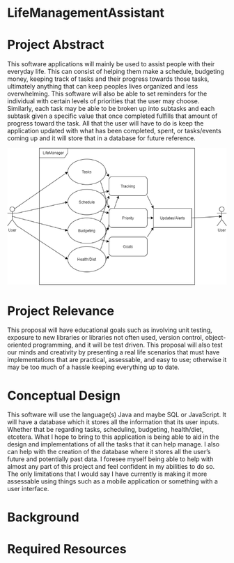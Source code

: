 # LifeManagementAssistant

# Project Abstract
This software applications will mainly be used to assist people with their everyday life. This can consist of helping them make a schedule, budgeting money, keeping track of tasks and their progress towards those tasks, ultimately anything that can keep peoples lives organized and less overwhelming. This software will also be able to set reminders for the individual with certain levels of priorities that the user may choose. Similarly, each task may be able to be broken up into subtasks and each subtask given a specific value that once completed fulfills that amount of progress toward the task. All that the user will have to do is keep the application updated with what has been completed, spent, or tasks/events coming up and it will store that in a database for future reference.


![alt text](https://github.com/RaymondLaubert/LifeManagementAssistant/blob/master/LifeManagementAssistant(Non-Technical).png)


# Project Relevance
This proposal will have educational goals such as involving unit testing, exposure to new libraries or libraries not often used, version control, object-oriented programming, and it will be test driven. This proposal will also test our minds and creativity by presenting a real life scenarios that must have implementations that are practical, assessable, and easy to use; otherwise it may be too much of a hassle keeping everything up to date.

# Conceptual Design
This software will use the language(s) Java and maybe SQL or JavaScript. It will have a database which it stores all the information that its user inputs. Whether that be regarding tasks, scheduling, budgeting, health/diet, etcetera. What I hope to bring to this application is being able to aid in the design and implementations of all the tasks that it can help manage. I also can help with the creation of the database where it stores all the user’s future and potentially past data. I foresee myself being able to help with almost any part of this project and feel confident in my abilities to do so. The only limitations that I would say I have currently is making it more assessable using things such as a mobile application or something with a user interface.

# Background

# Required Resources
